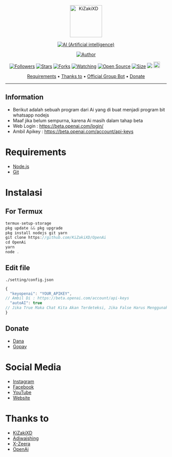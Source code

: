 <p align="center">
<img src="https://telegra.ph/file/14ffa79b1d7a36e3ecfa5.jpg" alt="KiZakiXD" width="100"/>


</p>
<p align="center">
<a href="#"><img title="AI (Artificial intelligence)" src="https://img.shields.io/badge/SIMPLE BOT WHATSAP AI-yellow?colorA=%23ff0000&colorB=%23017e40&style=for-the-badge"></a>
</p>
<p align="center">
<a href="https://github.com/KiZakiXD"><img title="Author" src="https://img.shields.io/badge/Author-KIZAKIXD-blue.svg?style=for-the-badge&logo=github"></a>
</p>
<p align="center">
<a href="https://github.com/kizakixd/followers"><img title="Followers" src="https://img.shields.io/github/followers/kizakixd?color=red&style=flat-square"></a>
<a href="https://github.com/kizakixd/OpenAi/stargazers/"><img title="Stars" src="https://img.shields.io/github/stars/riychdwayne/OpenAi?color=blue&style=flat-square"></a>
<a href="https://github.com/kizakixd/OpenAi/network/members"><img title="Forks" src="https://img.shields.io/github/forks/riychdwayne/OpenAi?color=red&style=flat-square"></a>
<a href="https://github.com/kizakixd/OpenAi/watchers"><img title="Watching" src="https://img.shields.io/github/watchers/riychdwayne/OpenAi?label=Watchers&color=blue&style=flat-square"></a>
<a href="https://github.com/kizakixd/OpenAi"><img title="Open Source" src="https://badges.frapsoft.com/os/v2/open-source.svg?v=103"></a>
<a href="https://github.com/kizakixd/OpenAi/"><img title="Size" src="https://img.shields.io/github/repo-size/riychdwayne/Chika-Md?style=flat-square&color=green"></a>
<a href="https://hits.seeyoufarm.com"><img src="https://hits.seeyoufarm.com/api/count/incr/badge.svg?url=https%3A%2F%2Fgithub.com%2Friychdwayne%2FChika-Md&count_bg=%2379C83D&title_bg=%23555555&icon=probot.svg&icon_color=%2300FF6D&title=hits&edge_flat=false"/></a>
<a href="https://github.com/kizakixd/OpenAi/graphs/commit-activity"><img height="20" src="https://img.shields.io/badge/Maintained%3F-yes-green.svg"></a>&nbsp;&nbsp;
</p>

<p align="center">
  <a href="https://github.com/KiZakiXD/OpenAi#requirements">Requirements</a> •
  <a href="https://github.com/KiZakiXD/OpenAi#thanks-to">Thanks to</a> •
  <a href="https://github.com/KiZakiXD/OpenAi#Social-Media"> Official Group Bot</a> •
  <a href="https://github.com/KiZakiXD/OpenAi#donate">Donate</a>
</p>
</div>


---

## Information
* Berikut adalah sebuah program dari Ai yang di buat menjadi program bit whatsapp nodejs
* Maaf jika belum sempurna, karena Ai masih dalam tahap beta
* Web Login : https://beta.openai.com/login/
* Ambil Apikey : https://beta.openai.com/account/api-keys

# Requirements
* [Node.js](https://nodejs.org/en/)
* [Git](https://git-scm.com/downloads)

# Instalasi
## For Termux
```ts
termux-setup-storage
pkg update && pkg upgrade
pkg install nodejs git yarn
git clone https://github.com/KiZakiXD/OpenAi
cd OpenAi
yarn
node .
```

## Edit file
`./setting/config.json`
```ts
{
  "keyopenai": "YOUR_APIKEY", 
// Ambil Di : https://beta.openai.com/account/api-keys
  "autoAI": true 
// Jika True Maka Chat Kita Akan Terdeteksi, Jika False Harus Menggunakan .ai <text>
}
```


## Donate
- [Dana](https://wa.me/6285878313791?text=Bang+mau+donasi)
- [Gopay](https://wa.me/628587313791?text=Bang+mau+donasi)

# Social Media
- [Instagram](https://instagram.com/iamkizakixd)
- [Facebook](https://www.facebook.com/zaki.jelak)
- [YouTube](https://www.youtube.com/@kizakixd)
- [Website](https://my.kizakixd.xyz)

# Thanks to
- [KiZakiXD](https://github.com/kizakixd) <br> 
- [Adiwajshing](https://github.com/adiwajshing) <br> 
- [X-Zeera](https://github.com/xzeera-id) <br> 
- [OpenAi](https://beta.openai.com/) <br> 
